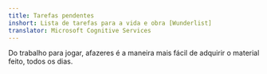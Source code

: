```yaml
---
title: Tarefas pendentes
inshort: Lista de tarefas para a vida e obra [Wunderlist]
translator: Microsoft Cognitive Services
---
```


Do trabalho para jogar, afazeres é a maneira mais fácil de adquirir o material feito, todos os dias.



